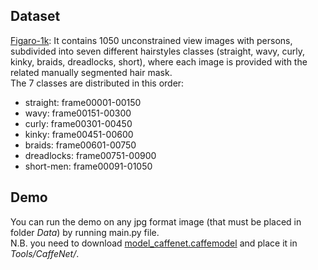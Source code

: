 
## Dataset 
[Figaro-1k](https://drive.google.com/file/d/1G7VWeIy2t0yM7bdOeFrf6Eqf6Z_aF0f-/view?usp=sharing): It contains 1050 unconstrained view images with persons, subdivided into seven different hairstyles classes (straight, wavy, curly, kinky, braids, dreadlocks, short), where each image is provided with the related manually segmented hair mask.  
The 7 classes are distributed in this order:  
- straight: frame00001-00150  
- wavy: frame00151-00300  
- curly: frame00301-00450  
- kinky: frame00451-00600  
- braids: frame00601-00750  
- dreadlocks: frame00751-00900  
- short-men: frame00091-01050  

## Demo
You can run the demo on any jpg format image (that must be placed in folder *Data*) by running main.py file.  
N.B. you need to download [model_caffenet.caffemodel](https://drive.google.com/file/d/1efgExeaV0pDZkYj0M_tEi1IlZEycQdRq/view?usp=sharing) and place it in *Tools/CaffeNet/*.  


